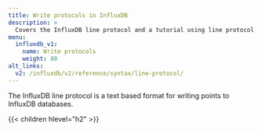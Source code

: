 ```yaml
---
title: Write protocols in InfluxDB
description: >
  Covers the InfluxDB line protocol and a tutorial using line protocol to write data to InfluxDB.
menu:
  influxdb_v1:
    name: Write protocols
    weight: 80
alt_links:
  v2: /influxdb/v2/reference/syntax/line-protocol/
---
```


The InfluxDB line protocol is a text based format for writing points to InfluxDB databases.

{{< children hlevel="h2" >}}
